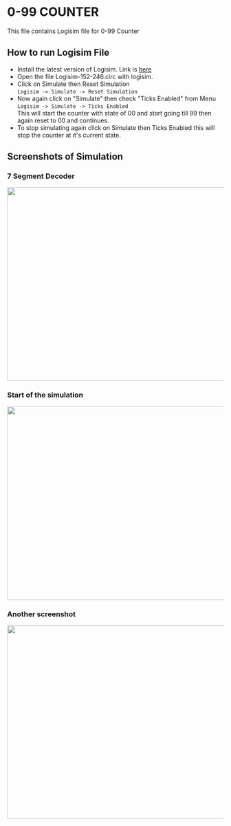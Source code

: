 # 0-99 COUNTER
This file contains Logisim file for 0-99 Counter

## How to run Logisim File
- Install the latest version of Logisim. Link is [here](https://sourceforge.net/projects/circuit/files/latest/download)
- Open the file Logisim-152-246.circ with logisim.
- Click on Simulate then Reset Simulation  
` Logisim -> Simulate -> Reset Simulation `
- Now again click on "Simulate" then check "Ticks Enabled" from Menu  
`Logisim -> Simulate -> Ticks Enabled`  
This will start the counter with state of 00 and start going till 99 then again reset to 00 and continues.
- To stop simulating again click on Simulate then Ticks Enabled this will stop the counter at it's current state.

## Screenshots of Simulation

### 7 Segment Decoder

<img src="https://github.com/vichitr/DDS-Project/blob/master/Images/7-segment-decoder.png" width="800" height="450" />

### Start of the simulation

<img src="https://github.com/vichitr/DDS-Project/blob/master/Images/Screenshot0.png" width="800" height="450" />

### Another screenshot

<img src="https://github.com/vichitr/DDS-Project/blob/master/Images/Screenshot1.png" width="800" height="450" />
